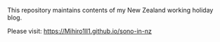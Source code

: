 This repository maintains contents of my New Zealand working holiday blog.

Please visit: https://Mihiro1ll1.github.io/sono-in-nz

